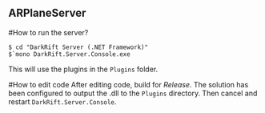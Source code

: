 ## ARPlaneServer

#How to run the server?

```
$ cd "DarkRift Server (.NET Framework)"
$`mono DarkRift.Server.Console.exe
```

This will use the plugins in the `Plugins` folder.

#How to edit code
After editing code, build for *Release*. The solution has been configured to output the .dll to the `Plugins` directory. Then cancel and restart `DarkRift.Server.Console`.
